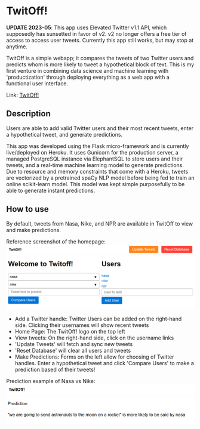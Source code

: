 # TwitOff!

**UPDATE 2023-05**: This app uses Elevated Twitter v1.1 API, which supposedly has sunsetted in favor of v2. v2 no longer offers a free tier of access to access user tweets. Currently this app still works, but may stop at anytime.

TwitOff is a simple webapp; it compares the tweets of two Twitter users and predicts whom is more likely to tweet a hypothetical block of text. This is my first venture in combining data science and machine learning with 'productization' through deploying everything as a web app with a functional user interface.

Link: [TwitOff!](https://twitoff-m-s-luo.herokuapp.com/)

## Description

Users are able to add valid Twitter users and their most recent tweets, enter a hypothetical tweet, and generate predictions. 

This app was developed using the Flask micro-framework and is currently live/deployed on Heroku. It uses Gunicorn for the production server, a managed PostgreSQL instance via ElephantSQL to store users and their tweets, and a real-time machine learning model to generate predictions. Due to resource and memory constraints that come with a Heroku, tweets are vectorized by a pretrained spaCy NLP model before being fed to train an online scikit-learn model. This model was kept simple purposefully to be able to generate instant predictions.

## How to use

By default, tweets from Nasa, Nike, and NPR are available in TwitOff to view and make predictions. 

Reference screenshot of the homepage:
![Homepage](/screenshots/home_page.png)

* Add a Twitter handle: Twitter Users can be added on the right-hand side. Clicking their usernames will show recent tweets
* Home Page: The TwitOff! logo on the top left 
* View tweets: On the right-hand side, click on the username links
* 'Update Tweets' will fetch and sync new tweets
* 'Reset Database' will clear all users and tweets
* Make Predictions: Forms on the left allow for choosing of Twitter handles. Enter a hypothetical tweet and click 'Compare Users' to make a prediction based of their tweets!

Prediction example of Nasa vs Nike:
![Prediction](/screenshots/prediction.png)
